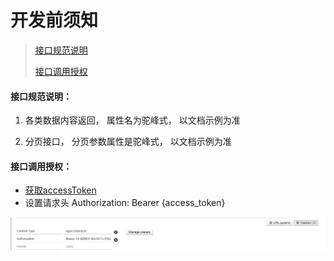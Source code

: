 # 开发前须知

>[接口规范说明](#1)
>
>[接口调用授权](#2)



#### 接口规范说明：<a id=1></a>

1. 各类数据内容返回， 属性名为驼峰式， 以文档示例为准

2. 分页接口， 分页参数属性是驼峰式， 以文档示例为准

   

#### 接口调用授权：<a id=2></a>

* [获取accessToken](../../../get-access-token.md)
* 设置请求头 Authorization: Bearer {access_token}

![image-20201111115147456.png](README.assets/image-20201111115147456.png)
